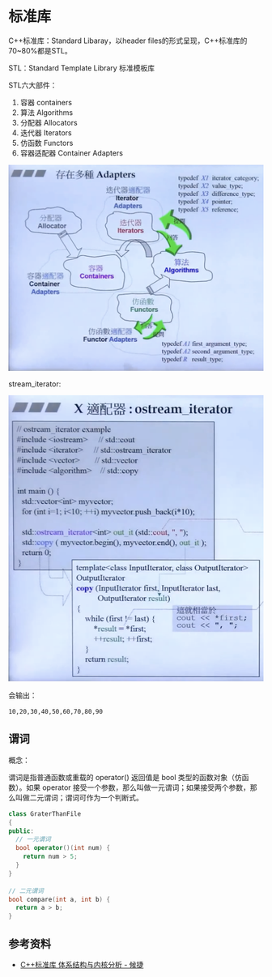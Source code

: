 # 标准库

C++标准库：Standard Libaray，以header files的形式呈现，C++标准库的70~80%都是STL。

STL：Standard Template Library 标准模板库

STL六大部件：

1. 容器 containers
2. 算法 Algorithms
3. 分配器 Allocators
4. 迭代器 Iterators
5. 仿函数 Functors
6. 容器适配器 Container Adapters



![image-20210419220837708](../../images/STL-adapter.png)



stream_iterator:

![image-20210419221156803](../../images/stream_iterator.png)

会输出：

```bash
10,20,30,40,50,60,70,80,90
```



## 谓词

概念：

谓词是指普通函数或重载的 operator() 返回值是 bool 类型的函数对象（仿函数）。如果 operator 接受一个参数，那么叫做一元谓词；如果接受两个参数，那么叫做二元谓词；谓词可作为一个判断式。

```c++
class GraterThanFile
{
public:  	
  // 一元谓词
  bool operator()(int num) {
    return num > 5;
  }
}

// 二元谓词
bool compare(int a, int b) {
  return a > b;
}
```



## 参考资料

- [C++标准库 体系结构与内核分析 - 候捷](https://www.bilibili.com/video/BV1yo4y1o7yA?p=1)











